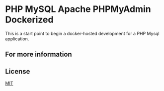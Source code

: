 # PHP MySQL Apache PHPMyAdmin Dockerized

This is a start point to begin a docker-hosted development for a PHP Mysql application.


## For more information 
[link text itself]:https://ayoubb.com
## License
[MIT](https://choosealicense.com/licenses/mit/)